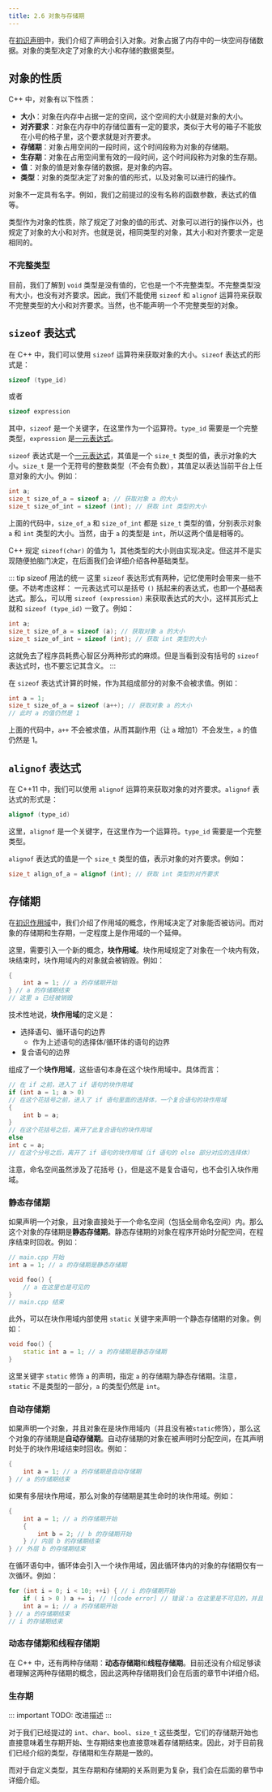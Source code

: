 ```yaml
---
title: 2.6 对象与存储期
---
```


在[初识声明](./declaration.md)中，我们介绍了声明会引入对象。对象占据了内存中的一块空间存储数据。对象的类型决定了对象的大小和存储的数据类型。

## 对象的性质

C++ 中，对象有以下性质：

- **大小**：对象在内存中占据一定的空间，这个空间的大小就是对象的大小。
- **对齐要求**：对象在内存中的存储位置有一定的要求，类似于大号的箱子不能放在小号的格子里，这个要求就是对齐要求。
- **存储期**：对象占用空间的一段时间，这个时间段称为对象的存储期。
- **生存期**：对象在占用空间里有效的一段时间，这个时间段称为对象的生存期。
- **值**：对象的值是对象存储的数据，是对象的内容。
- **类型**：对象的类型决定了对象的值的形式，以及对象可以进行的操作。

对象不一定具有名字。例如，我们之前提过的没有名称的函数参数，表达式的值等。

类型作为对象的性质，除了规定了对象的值的形式、对象可以进行的操作以外，也规定了对象的大小和对齐。也就是说，相同类型的对象，其大小和对齐要求一定是相同的。

### 不完整类型

目前，我们了解到 `void` 类型是没有值的，它也是一个不完整类型。不完整类型没有大小，也没有对齐要求。因此，我们不能使用 `sizeof` 和 `alignof` 运算符来获取不完整类型的大小和对齐要求。当然，也不能声明一个不完整类型的对象。

## `sizeof` 表达式

在 C++ 中，我们可以使用 `sizeof` 运算符来获取对象的大小。`sizeof` 表达式的形式是：

```cpp
sizeof (type_id)
```
或者
```cpp
sizeof expression
```
其中，`sizeof` 是一个关键字，在这里作为一个运算符。`type_id` 需要是一个完整类型，`expression` 是[一元表达式](./expression.md#一元表达式)。

`sizeof` 表达式是一个[一元表达式](./expression.md#一元表达式)，其值是一个 `size_t` 类型的值，表示对象的大小。`size_t` 是一个无符号的整数类型（不会有负数），其值足以表达当前平台上任意对象的大小。例如：

```cpp
int a;
size_t size_of_a = sizeof a; // 获取对象 a 的大小
size_t size_of_int = sizeof (int); // 获取 int 类型的大小
```

上面的代码中，`size_of_a` 和 `size_of_int` 都是 `size_t` 类型的值，分别表示对象 `a` 和 `int` 类型的大小。当然，由于 `a` 的类型是 `int`，所以这两个值是相等的。

C++ 规定 `sizeof(char)` 的值为 1，其他类型的大小则由实现决定。但这并不是实现随便拍脑门决定，在后面我们会详细介绍各种基础类型。

::: tip sizeof 用法的统一
这里 `sizeof` 表达形式有两种，记忆使用时会带来一些不便。不妨考虑这样：
一元表达式可以是括号 `()` 括起来的表达式，也即一个基础表达式。那么，可以用 `sizeof (expression)` 来获取表达式的大小，这样其形式上就和 `sizeof (type_id)` 一致了。例如：
```cpp
int a;
size_t size_of_a = sizeof (a); // 获取对象 a 的大小
size_t size_of_int = sizeof (int); // 获取 int 类型的大小
```
这就免去了程序员耗费心智区分两种形式的麻烦。但是当看到没有括号的 `sizeof` 表达式时，也不要忘记其含义。
:::

在 `sizeof` 表达式计算的时候，作为其组成部分的对象不会被求值。例如：

```cpp
int a = 1;
size_t size_of_a = sizeof (a++); // 获取对象 a 的大小
// 此时 a 的值仍然是 1
```

上面的代码中，`a++` 不会被求值，从而其副作用（让 `a` 增加1）不会发生，`a` 的值仍然是 1。

## `alignof` 表达式

在 C++11 中，我们可以使用 `alignof` 运算符来获取对象的对齐要求。`alignof` 表达式的形式是：

```cpp
alignof (type_id)
```

这里，`alignof` 是一个关键字，在这里作为一个运算符。`type_id` 需要是一个完整类型。

`alignof` 表达式的值是一个 `size_t` 类型的值，表示对象的对齐要求。例如：

```cpp
size_t align_of_a = alignof (int); // 获取 int 类型的对齐要求
```

## 存储期

在[初识作用域](./scope.md)中，我们介绍了作用域的概念，作用域决定了对象能否被访问。而对象的存储期和生存期，一定程度上是作用域的一个延伸。

这里，需要引入一个新的概念，**块作用域**。块作用域规定了对象在一个块内有效，块结束时，块作用域内的对象就会被销毁。例如：

```cpp
{
    int a = 1; // a 的存储期开始
} // a 的存储期结束
// 这里 a 已经被销毁
```

技术性地说，**块作用域**的定义是：

- 选择语句、循环语句的边界
  - 作为上述语句的选择体/循环体的语句的边界
- 复合语句的边界

组成了一个**块作用域**，这些语句本身在这个块作用域中。具体而言：

```cpp
// 在 if 之前，进入了 if 语句的块作用域
if (int a = 1; a > 0) 
// 在这个花括号之前，进入了 if 语句里面的选择体，一个复合语句的块作用域
{
    int b = a;
}
// 在这个花括号之后，离开了此复合语句的块作用域
else 
int c = a;
// 在这个分号之后，离开了 if 语句的块作用域（if 语句的 else 部分对应的选择体）
```

注意，命名空间虽然涉及了花括号 `{}`，但是这不是复合语句，也不会引入块作用域。

### 静态存储期

如果声明一个对象，且对象直接处于一个命名空间（包括全局命名空间）内。那么这个对象的存储期是**静态存储期**。静态存储期的对象在程序开始时分配空间，在程序结束时回收。例如：

```cpp
// main.cpp 开始
int a = 1; // a 的存储期是静态存储期

void foo() {
    // a 在这里也是可见的
}
// main.cpp 结束
```

此外，可以在块作用域内部使用 `static` 关键字来声明一个静态存储期的对象。例如：

```cpp
void foo() {
    static int a = 1; // a 的存储期是静态存储期
}
```

这里关键字 `static` 修饰 `a` 的声明，指定 `a` 的存储期为静态存储期。注意， `static` 不是类型的一部分，`a` 的类型仍然是 `int`。

### 自动存储期

如果声明一个对象，并且对象在是块作用域内（并且没有被`static`修饰），那么这个对象的存储期是**自动存储期**。自动存储期的对象在被声明时分配空间，在其声明时处于的块作用域结束时回收。例如：

```cpp
{
    int a = 1; // a 的存储期是自动存储期
} // a 的存储期结束
```

如果有多层块作用域，那么对象的存储期是其生命时的块作用域。例如：

```cpp
{
    int a = 1; // a 的存储期开始
    {
        int b = 2; // b 的存储期开始
    } // 内层 b 的存储期结束
} // 外层 b 的存储期结束
```

在循环语句中，循环体会引入一个块作用域，因此循环体内的对象的存储期仅有一次循环。例如：

```cpp
for (int i = 0; i < 10; ++i) { // i 的存储期开始
    if ( i > 0 ) a += i; // ![code error] // 错误：a 在这里是不可见的，并且上个循环中的 a 存储期已经结束，这个循环 a 的存储期还没有开始
    int a = i; // a 的存储期开始
} // a 的存储期结束
// i 的存储期结束
```

### 动态存储期和线程存储期

在 C++ 中，还有两种存储期：**动态存储期**和**线程存储期**。目前还没有介绍足够读者理解这两种存储期的概念，因此这两种存储期我们会在后面的章节中详细介绍。

### 生存期

::: important TODO: 改进描述
:::

对于我们已经提过的 `int`、`char`、`bool`、`size_t` 这些类型，它们的存储期开始也直接意味着生存期开始、生存期结束也直接意味着存储期结束。因此，对于目前我们已经介绍的类型，存储期和生存期是一致的。

而对于自定义类型，其生存期和存储期的关系则更为复杂，我们会在后面的章节中详细介绍。
